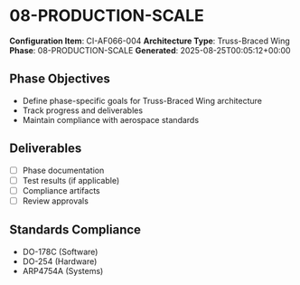 # 08-PRODUCTION-SCALE

**Configuration Item**: CI-AF066-004
**Architecture Type**: Truss-Braced Wing
**Phase**: 08-PRODUCTION-SCALE
**Generated**: 2025-08-25T00:05:12+00:00

## Phase Objectives
- Define phase-specific goals for Truss-Braced Wing architecture
- Track progress and deliverables
- Maintain compliance with aerospace standards

## Deliverables
- [ ] Phase documentation
- [ ] Test results (if applicable)
- [ ] Compliance artifacts
- [ ] Review approvals

## Standards Compliance
- DO-178C (Software)
- DO-254 (Hardware)
- ARP4754A (Systems)
